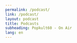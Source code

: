 ```yaml
---
permalink: /podcast/
link: /podcast/
layout: podcast
title: Podcasts
subheading: Popkult60 - On Air
lang: en
---
```


